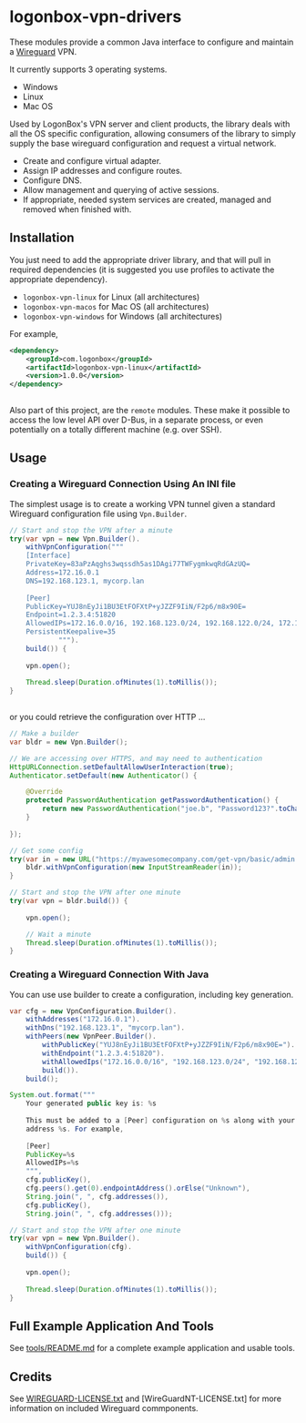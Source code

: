 # logonbox-vpn-drivers

These modules provide a common Java interface to configure and maintain a [Wireguard](https://www.wireguard.com/)
VPN.

It currently supports 3 operating systems.

 * Windows
 * Linux
 * Mac OS
 
Used by LogonBox's VPN server and client products, the library deals with all the OS specific
configuration, allowing consumers of the library to simply supply the base wireguard configuration
and request a virtual network.

 * Create and configure virtual adapter.
 * Assign IP addresses and configure routes.
 * Configure DNS.
 * Allow management and querying of active sessions.
 * If appropriate, needed system services are created, managed and removed when finished with.  
 
 
## Installation

You just need to add the appropriate driver library, and that will pull in required 
dependencies (it is suggested you use profiles to activate the appropriate dependency).

 * `logonbox-vpn-linux` for Linux (all architectures)
 * `logonbox-vpn-macos` for Mac OS (all architectures)
 * `logonbox-vpn-windows` for Windows (all architectures)

For example,

```xml
<dependency>
    <groupId>com.logonbox</groupId>
    <artifactId>logonbox-vpn-linux</artifactId>
    <version>1.0.0</version>
</dependency>
    
```

Also part of this project, are the `remote` modules. These make it possible to access the low level API over D-Bus, in a separate process, or even potentially on a totally different machine (e.g. over SSH).

## Usage


### Creating a Wireguard Connection Using An INI file

The simplest usage is to create a working VPN tunnel given a standard Wireguard configuration file using `Vpn.Builder`. 

```java
// Start and stop the VPN after a minute
try(var vpn = new Vpn.Builder().
	withVpnConfiguration("""
	[Interface]
	PrivateKey=83aPzAqghs3wqssdh5as1DAgi77TWFygmkwqRdGAzUQ=
	Address=172.16.0.1
	DNS=192.168.123.1, mycorp.lan
	
	[Peer]
	PublicKey=YUJ8nEyJi1BU3EtFOFXtP+yJZZF9IiN/F2p6/m8x90E=
	Endpoint=1.2.3.4:51820
	AllowedIPs=172.16.0.0/16, 192.168.123.0/24, 192.168.122.0/24, 172.17.0.0/16
	PersistentKeepalive=35
			""").
	build()) {
	
	vpn.open();
	
	Thread.sleep(Duration.ofMinutes(1).toMillis());
}
		
```

or you could retrieve the configuration over HTTP ...

```java
// Make a builder
var bldr = new Vpn.Builder();

// We are accessing over HTTPS, and may need to authentication
HttpURLConnection.setDefaultAllowUserInteraction(true);
Authenticator.setDefault(new Authenticator() {

	@Override
	protected PasswordAuthentication getPasswordAuthentication() {
		return new PasswordAuthentication("joe.b", "Password123?".toCharArray());
	}
	
});

// Get some config
try(var in = new URL("https://myawesomecompany.com/get-vpn/basic/admin.wg.conf").openStream()) {
	bldr.withVpnConfiguration(new InputStreamReader(in));
}

// Start and stop the VPN after one minute
try(var vpn = bldr.build()) {
	
	vpn.open();

	// Wait a minute
	Thread.sleep(Duration.ofMinutes(1).toMillis());
}
```

### Creating a Wireguard Connection With Java

You can use use builder to create a configuration, including key generation. 

```java
var cfg = new VpnConfiguration.Builder().
	withAddresses("172.16.0.1").
	withDns("192.168.123.1", "mycorp.lan").
	withPeers(new VpnPeer.Builder().
		withPublicKey("YUJ8nEyJi1BU3EtFOFXtP+yJZZF9IiN/F2p6/m8x90E=").
		withEndpoint("1.2.3.4:51820").
		withAllowedIps("172.16.0.0/16", "192.168.123.0/24", "192.168.122.0/24", "172.17.0.0/16").
		build()).
	build();

System.out.format("""
	Your generated public key is: %s
	
	This must be added to a [Peer] configuration on %s along with your requested IP
	address %s. For example,
	
	[Peer]
	PublicKey=%s
	AllowedIPs=%s
	""", 
	cfg.publicKey(), 
	cfg.peers().get(0).endpointAddress().orElse("Unknown"),
 	String.join(", ", cfg.addresses()),
 	cfg.publicKey(),
 	String.join(", ", cfg.addresses()));

// Start and stop the VPN after one minute
try(var vpn = new Vpn.Builder().
	withVpnConfiguration(cfg).
	build()) {
	
	vpn.open();
	
	Thread.sleep(Duration.ofMinutes(1).toMillis());
}
```

## Full Example Application And Tools

See [tools/README.md](tools/README.md) for a complete example application and usable tools.

## Credits

See [WIREGUARD-LICENSE.txt](WIREGUARD-LICENSE.txt) and [WireGuardNT-LICENSE.txt] for more information on included Wireguard commponents.
